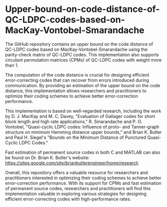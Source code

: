 # Upper-bound-on-code-distance-of-QC-LDPC-codes-based-on-MacKay-Vontobel-Smarandache
The GitHub repository contains an upper bound on the code distance of QC-LDPC codes based on MacKay-Vontobel-Smarandache using the parity-check matrix of QC-LDPC codes. This implementation also supports circulant permutation matrices (CPMs) of QC-LDPC codes with weight more than 1.

The computation of the code distance is crucial for designing efficient error-correcting codes that can recover from errors introduced during communication. By providing an estimation of the upper bound on the code distance, this implementation allows researchers and practitioners to optimize their coding schemes to achieve better error-correction performance.

This implementation is based on well-regarded research, including the work by D. J. MacKay and M. C. Davey, "Evaluation of Gallager codes for short block length and high rate applications," R. Smarandache and P. O. Vontobel, "Quasi-cyclic LDPC codes: Influence of proto- and Tanner-graph structure on minimum Hamming distance upper bounds," and Brian K. Butler and Paul H. Siegel's "Bounds on the Minimum Distance of Punctured Quasi-Cyclic LDPC Codes."

Fast estimation of permanent source codes in both C and MATLAB can also be found on Dr. Brian K. Butler's website: https://sites.google.com/site/brianbutlerengineer/home/research

Overall, this repository offers a valuable resource for researchers and practitioners interested in optimizing their coding schemes to achieve better error-correction performance. With its support for CPMs and fast estimation of permanent source codes, researchers and practitioners will find this implementation valuable in exploring various strategies for designing efficient error-correcting codes with high-performance rates.
